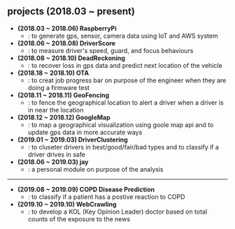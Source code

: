 ## projects (2018.03 ~ present)
- **(2018.03 ~ 2018.06) RaspberryPi** 
  - : to generate gps, sensor, camera data using IoT and AWS system
- **(2018.06 ~ 2018.08) DriverScore** 
  - : to measure driver's speed, guard, and focus behaviours
- **(2018.08 ~ 2018.10) DeadReckoning** 
  - : to recover loss in gps data and predict next location of the vehicle
- **(2018.18 ~ 2018.10) OTA** 
  - : to creat job progress bar on purpose of the engineer when they are doing a firmware test
- **(2018.11 ~ 2018.11) GeoFencing** 
  - : to fence the geographical location to alert a driver when a driver is in near the location
- **(2018.12 ~ 2018.12) GoogleMap** 
  - : to map a geographical visualization using goole map api and to update gps data in more accurate ways
- **(2019.01 ~ 2019.03) DriverClustering** 
  - : to cluseter drivers in best/good/fair/bad types and to classify if a driver drives in safe
- **(2018.06 ~ 2019.03) jay** 
  - : a personal module on purpose of the analysis

----
- **(2019.08 ~ 2019.09) COPD Disease Prediction** 
  - : to classify if a patient has a postive reaction to COPD
- **(2019.10 ~ 2019.10) WebCrawling** 
  - : to develop a KOL (Key Opinion Leader) doctor based on total counts of the exposure to the news
